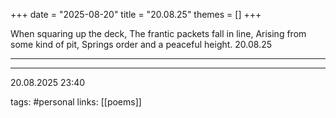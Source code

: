 +++
date = "2025-08-20"
title = "20.08.25"
themes = []
+++

When squaring up the deck,
The frantic packets fall in line,
Arising from some kind of pit,
Springs order and a peaceful height.
20.08.25

---



---

20.08.2025 23:40

tags: #personal
links: [[poems]]
